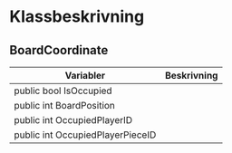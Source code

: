 # Klassbeskrivning



## BoardCoordinate

| Variabler                        | Beskrivning |
| -------------------------------- | ----------- |
| public bool IsOccupied           |             |
| public int BoardPosition         |             |
| public int OccupiedPlayerID      |             |
| public int OccupiedPlayerPieceID |             |